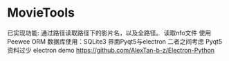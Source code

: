 # MovieTools

已实现功能: 通过路径读取路径下的影片名，以及全路径。
读取nfo文件
使用 Peewee ORM
数据库使用：SQLite3
界面Pyqt5与electron 二者之间考虑
Pyqt5资料过少
electron demo <https://github.com/AlexTan-b-z/Electron-Python>
